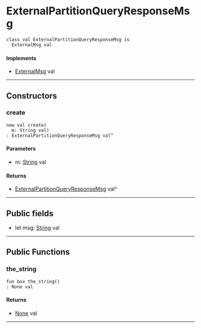# ExternalPartitionQueryResponseMsg

```pony
class val ExternalPartitionQueryResponseMsg is
  ExternalMsg val
```

#### Implements

* [ExternalMsg](wallaroo_labs-messages-ExternalMsg) val

---

## Constructors

### create

```pony
new val create(
  m: String val)
: ExternalPartitionQueryResponseMsg val^
```
#### Parameters

*   m: [String](builtin-String) val

#### Returns

* [ExternalPartitionQueryResponseMsg](wallaroo_labs-messages-ExternalPartitionQueryResponseMsg) val^

---

## Public fields

* let msg: [String](builtin-String) val

---

## Public Functions

### the_string

```pony
fun box the_string()
: None val
```

#### Returns

* [None](builtin-None) val

---

